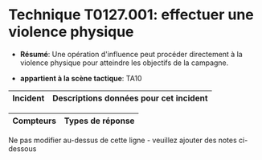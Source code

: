 # Technique T0127.001: effectuer une violence physique

* **Résumé**: Une opération d'influence peut procéder directement à la violence physique pour atteindre les objectifs de la campagne.

* **appartient à la scène tactique**: TA10


|Incident |Descriptions données pour cet incident |
|-------- |-------------------- |



|Compteurs |Types de réponse |
|-------- |-------------- |


Ne pas modifier au-dessus de cette ligne - veuillez ajouter des notes ci-dessous